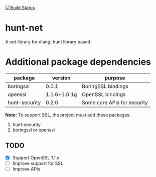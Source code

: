 [![Build Status](https://travis-ci.org/huntlabs/hunt-net.svg?branch=master)](https://travis-ci.org/huntlabs/hunt-net)

# hunt-net
A net library for dlang, hunt library based.

# Additional package dependencies
| package | version | purpose |
|--------|--------|--------|
| boringssl |  0.0.1  |   BoringSSL bindings     |
| openssl | 1.1.6+1.0.1g |  OpenSSL bindings   |
| hunt-security |  0.2.0    |  Some core APIs for security  |

**Note:**
To support SSL, the project must add these packages:
1. hunt-security
1. boringssl or openssl

## TODO
- [x] Support OpenSSL 1.1.x
- [ ] Improve support for SSL
- [ ] Improve APIs
